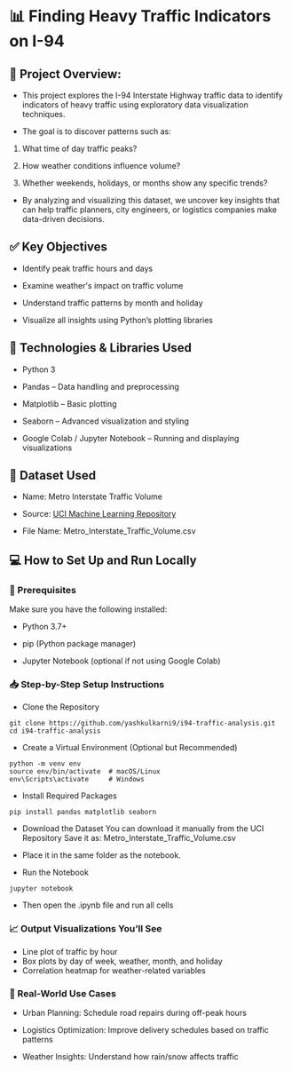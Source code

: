 # 📊 Finding Heavy Traffic Indicators on I-94

## 🧠 Project Overview:
- This project explores the I-94 Interstate Highway traffic data to identify indicators of heavy traffic using exploratory data visualization techniques.

- The goal is to discover patterns such as:
1. What time of day traffic peaks?

2. How weather conditions influence volume?

3. Whether weekends, holidays, or months show any specific trends?

- By analyzing and visualizing this dataset, we uncover key insights that can help traffic planners, city engineers, or logistics companies make data-driven decisions.

## ✅ Key Objectives
- Identify peak traffic hours and days

- Examine weather's impact on traffic volume

- Understand traffic patterns by month and holiday

- Visualize all insights using Python’s plotting libraries

## 🧰 Technologies & Libraries Used

- Python 3

- Pandas – Data handling and preprocessing

- Matplotlib – Basic plotting

- Seaborn – Advanced visualization and styling

- Google Colab / Jupyter Notebook – Running and displaying visualizations

## 📁 Dataset Used
- Name: Metro Interstate Traffic Volume

- Source: [UCI Machine Learning Repository]([https://archive.ics.uci.edu/dataset/492/metro+interstate+traffic+volume]())

- File Name: Metro_Interstate_Traffic_Volume.csv

## 💻 How to Set Up and Run Locally
### 🔧 Prerequisites
Make sure you have the following installed:

- Python 3.7+

- pip (Python package manager)

- Jupyter Notebook (optional if not using Google Colab)

### 📥 Step-by-Step Setup Instructions
- Clone the Repository
```
git clone https://github.com/yashkulkarni9/i94-traffic-analysis.git
cd i94-traffic-analysis
```
- Create a Virtual Environment (Optional but Recommended)
```
python -m venv env
source env/bin/activate  # macOS/Linux
env\Scripts\activate     # Windows
```

- Install Required Packages
```
pip install pandas matplotlib seaborn
```
- Download the Dataset You can download it manually from the UCI Repository
Save it as:
Metro_Interstate_Traffic_Volume.csv

- Place it in the same folder as the notebook.

- Run the Notebook
```
jupyter notebook
```
- Then open the .ipynb file and run all cells
### 📈 Output Visualizations You’ll See
- Line plot of traffic by hour
- Box plots by day of week, weather, month, and holiday
- Correlation heatmap for weather-related variables

### 🎯 Real-World Use Cases
- Urban Planning: Schedule road repairs during off-peak hours

- Logistics Optimization: Improve delivery schedules based on traffic patterns

- Weather Insights: Understand how rain/snow affects traffic
